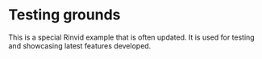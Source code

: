 # Testing grounds

This is a special Rinvid example that is often updated. It is used for testing and showcasing latest features developed.

